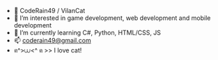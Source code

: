 - 👋 CodeRain49 / VilanCat
- 👀 I’m interested in game development, web development and mobile development
- 🌱 I’m currently learning C#, Python, HTML/CSS, JS
- 📫 coderain49@gmail.com
- ฅ^>⩊<^ ฅ >> I love cat!
<!---
CodeRain49/CodeRain49 is a ✨ special ✨ repository because its `README.md` (this file) appears on your GitHub profile.
You can click the Preview link to take a look at your changes.
--->
